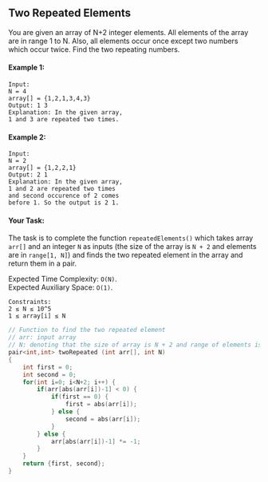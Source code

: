 ## Two Repeated Elements

You are given an array of N+2 integer elements. All elements of the array are in range 1 to N. Also, all elements occur once except two numbers which occur twice. Find the two repeating numbers.

#### Example 1:

```
Input:
N = 4
array[] = {1,2,1,3,4,3}
Output: 1 3
Explanation: In the given array,
1 and 3 are repeated two times.
```

#### Example 2:

```
Input:
N = 2
array[] = {1,2,2,1}
Output: 2 1
Explanation: In the given array,
1 and 2 are repeated two times
and second occurence of 2 comes
before 1. So the output is 2 1.
```

#### Your Task:

The task is to complete the function `repeatedElements()` which takes array `arr[]` and an integer `N` as inputs (the size of the array is `N + 2` and elements are in `range[1, N]`) and finds the two repeated element in the array and return them in a pair.

Expected Time Complexity: `O(N)`.  
Expected Auxiliary Space: `O(1)`.

```
Constraints:
2 ≤ N ≤ 10^5
1 ≤ array[i] ≤ N
```

```c++
// Function to find the two repeated element
// arr: input array
// N: denoting that the size of array is N + 2 and range of elements is [1, N]
pair<int,int> twoRepeated (int arr[], int N)
{
    int first = 0;
    int second = 0;
    for(int i=0; i<N+2; i++) {
        if(arr[abs(arr[i])-1] < 0) {
            if(first == 0) {
                first = abs(arr[i]);
            } else {
                second = abs(arr[i]);
            }
        } else {
            arr[abs(arr[i])-1] *= -1;
        }
    }
    return {first, second};
}
```

